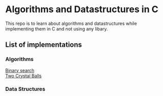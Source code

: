 # Algorithms and Datastructures in C

This repo is to learn about algorithms and datastructures while implementing them in C and not using any libary.

## List of implementations

### Algorithms
[Binary search](https://github.com/FlorianGrollich/Algorithms-and-Datastructures-in-C/tree/main/BinarySearch) <br>
[Two Crystal Balls](https://github.com/FlorianGrollich/Algorithms-and-Datastructures-in-C/tree/main/twoCrystalBalls)

### Data Structures
